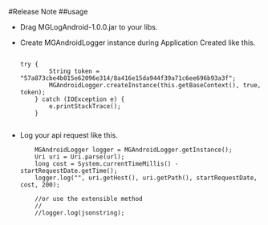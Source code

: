 #Release Note
##usage

- Drag MGLogAndroid-1.0.0.jar to your libs.

- Create MGAndroidLogger instance during Application Created like this.

	```
	
	try {
			String token = "57a873cbe4b015e62096e314/8a416e15da944f39a71c6ee696b93a3f";
			MGAndroidLogger.createInstance(this.getBaseContext(), true, token);
		} catch (IOException e) {
			e.printStackTrace();
		}
		
	```

	
-  Log your api request like this.
	
	```
		MGAndroidLogger logger = MGAndroidLogger.getInstance();
		Uri uri = Uri.parse(url);
		long cost = System.currentTimeMillis() - startRequestDate.getTime();
		logger.log("", uri.getHost(), uri.getPath(), startRequestDate, cost, 200);
		
		//or use the extensible method
		//
		//logger.log(jsonstring);
	
	```
